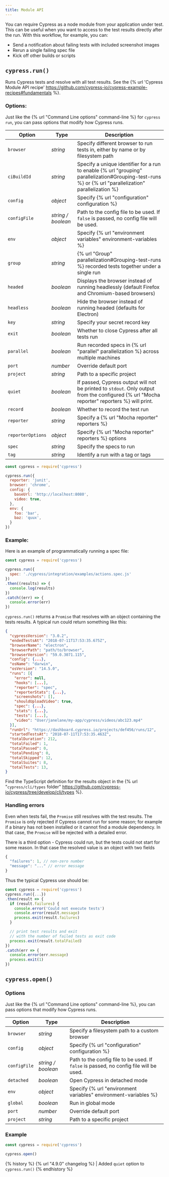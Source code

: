 ```yaml
---
title: Module API
---
```


You can require Cypress as a node module from your application under test. This can be useful when you want to access to the test results directly after the run. With this workflow, for example, you can:

- Send a notification about failing tests with included screenshot images
- Rerun a single failing spec file
- Kick off other builds or scripts

## `cypress.run()`

Runs Cypress tests and resolve with all test results. See the {% url 'Cypress Module API recipe' https://github.com/cypress-io/cypress-example-recipes#fundamentals %}.

### Options:

Just like the {% url "Command Line options" command-line %} for `cypress run`, you can pass options that modify how Cypress runs.

Option | Type | Description
------ | ---- | ---------
`browser` | *string* | Specify different browser to run tests in, either by name or by filesystem path
`ciBuildId` | *string* | Specify a unique identifier for a run to enable {% url "grouping" parallelization#Grouping-test-runs %} or {% url "parallelization" parallelization %}
`config` | *object* | Specify {% url "configuration" configuration %}
`configFile` | *string / boolean* | Path to the config file to be used. If `false` is passed, no config file will be used.
`env` | *object* | Specify {% url "environment variables" environment-variables %}
`group` | *string* | {% url "Group" parallelization#Grouping-test-runs %} recorded tests together under a single run
`headed` | *boolean* | Displays the browser instead of running headlessly (default Firefox and Chromium-based browsers)
`headless` | *boolean* | Hide the browser instead of running headed (defaults for Electron)
`key` | *string* | Specify your secret record key
`exit` | *boolean* | Whether to close Cypress after all tests run
`parallel` | *boolean* | Run recorded specs in {% url "parallel" parallelization %} across multiple machines
`port` | *number* | Override default port
`project` | *string* | Path to a specific project
`quiet`| *boolean* | If passed, Cypress output will not be printed to `stdout`. Only output from the configured {% url "Mocha reporter" reporters %} will print.
`record` | *boolean* | Whether to record the test run
`reporter` | *string* | Specify a {% url "Mocha reporter" reporters %}
`reporterOptions` | *object* | Specify {% url "Mocha reporter" reporters %} options
`spec` | *string* | Specify the specs to run
`tag` | *string* | Identify a run with a tag or tags

```javascript
const cypress = require('cypress')

cypress.run({
  reporter: 'junit',
  browser: 'chrome',
  config: {
    baseUrl: 'http://localhost:8080',
    video: true,
  },
  env: {
    foo: 'bar',
    baz: 'quux',
  }
})
```

### Example:

Here is an example of programmatically running a spec file:

```js
const cypress = require('cypress')

cypress.run({
  spec: './cypress/integration/examples/actions.spec.js'
})
.then((results) => {
  console.log(results)
})
.catch((err) => {
  console.error(err)
})
```

`cypress.run()` returns a `Promise` that resolves with an object containing the tests results. A typical run could return something like this:

```json
{
  "cypressVersion": "3.0.2",
  "endedTestsAt": "2018-07-11T17:53:35.675Z",
  "browserName": "electron",
  "browserPath": "path/to/browser",
  "browserVersion": "59.0.3071.115",
  "config": {...},
  "osName": "darwin",
  "osVersion": "14.5.0",
  "runs": [{
    "error": null,
    "hooks": [...],
    "reporter": "spec",
    "reporterStats": {...},
    "screenshots": [],
    "shouldUploadVideo": true,
    "spec": {...},
    "stats": {...},
    "tests": [...],
    "video": "User/janelane/my-app/cypress/videos/abc123.mp4"
  }],
  "runUrl": "https://dashboard.cypress.io/projects/def456/runs/12",
  "startedTestsAt": "2018-07-11T17:53:35.463Z",
  "totalDuration": 212,
  "totalFailed": 1,
  "totalPassed": 0,
  "totalPending": 0,
  "totalSkipped": 12,
  "totalSuites": 8,
  "totalTests": 13,
}
```

Find the TypeScript definition for the results object in the {% url "`cypress/cli/types` folder" https://github.com/cypress-io/cypress/tree/develop/cli/types %}.

### Handling errors

Even when tests fail, the `Promise` still resolves with the test results. The `Promise` is only rejected if Cypress cannot run for some reason; for example if a binary has not been installed or it cannot find  a module dependency. In that case, the `Promise` will be rejected with a detailed error.

There is a third option - Cypress could run, but the tests could not start for some reason. In that case the resolved value is an object with two fields

```js
{
  "failures": 1, // non-zero number
  "message": "..." // error message
}
```

Thus the typical Cypress use should be:

```js
const cypress = require('cypress')
cypress.run({...})
.then(result => {
  if (result.failures) {
    console.error('Could not execute tests')
    console.error(result.message)
    process.exit(result.failures)
  }

  // print test results and exit
  // with the number of failed tests as exit code
  process.exit(result.totalFailed)
})
.catch(err => {
  console.error(err.message)
  process.exit(1)
})
```

## `cypress.open()`

### Options

Just like the {% url "Command Line options" command-line %}, you can pass options that modify how Cypress runs.

Option |  Type | Description
------ | ---- | ---------
`browser` | *string* | Specify a filesystem path to a custom browser
`config` | *object* | Specify {% url "configuration" configuration %}
`configFile` | *string / boolean* | Path to the config file to be used. If `false` is passed, no config file will be used.
`detached` | *boolean* | Open Cypress in detached mode
`env` | *object* | Specify {% url "environment variables" environment-variables %}
`global` | *boolean* | Run in global mode
`port` | *number* | Override default port
`project` | *string* | Path to a specific project

### Example

```javascript
const cypress = require('cypress')

cypress.open()
```

{% history %}
{% url "4.9.0" changelog %} | Added `quiet` option to `cypress.run()`
{% endhistory %}
